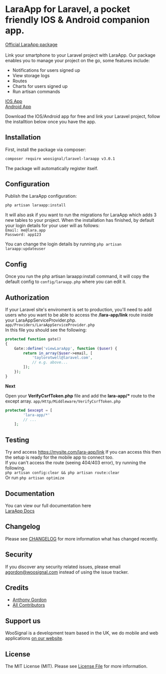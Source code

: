 # LaraApp for Laravel, a pocket friendly IOS & Android companion app.

[Official LaraApp package](https://thelara.app)
<br>
<br>
Link your smartphone to your Laravel project with LaraApp. 
Our package enables you to manage your project on the go, some features include:
* Notifications for users signed up
* View storage logs
* Routes
* Charts for users signed up
* Run artisan commands

[IOS App](https://apps.apple.com/us/app/laraapp-for-laravel-artisans/id1489590015)
<br>
[Android App](https://play.google.com/store/apps/details?id=com.mavsoft.laraapp)

Download the IOS/Android app for free and link your Laravel project, follow the installtion below once you have the app.

## Installation

First, install the package via composer:

``` bash
composer require woosignal/laravel-laraapp v3.0.1
```

The package will automatically register itself.

## Configuration

Publish the LaraApp configuration:

```bash
php artisan laraapp:install
```

It will also ask if you want to run the migrations for LaraApp which adds 3 new tables to your project.
When the installation has finished, by default your login details for your user will as follows:
<br>`Email: me@lara.app`
<br>`Password: app123`

You can change the login details by running `php artisan laraapp:updateuser`

## Config
Once you run the php artisan laraapp:install command, it will copy the default config to `config/laraapp.php` where you can edit it.

## Authorization

If your Laravel site's enviroment is set to production, you'll need to add users who you want to be able to access the **/lara-app/link** route inside your LaraAppServiceProvider.php.
<br>
`app/Providers/LaraAppServiceProvider.php`
<br>
In this file you should see the following:
```php
protected function gate()
{
    Gate::define('viewLaraApp', function ($user) {
        return in_array($user->email, [
            'taylorotwell@laravel.com',
            // e.g. above...
        ]);
    });
}
```


**Next**

Open your **VerifyCsrfToken.php** file and add the **lara-app/\*** route to the except array.
`app/Http/Middleware/VerifyCsrfToken.php`

```php 
protected $except = [
        'lara-app/*'
        // ...
    ];
```

## Testing
Try and access https://mysite.com/lara-app/link
If you can access this then the setup is ready for the mobile app to connect too.
<br>
If you can't access the route (seeing 404/403 error), try running the following.
<br>
`php artisan config:clear && php artisan route:clear`
<br>
Or run `php artisan optimize`

## Documentation
You can view our full documentation here <br>[LaraApp Docs](https://thelara.app/docs/1.0/getting-started)

## Changelog

Please see [CHANGELOG](CHANGELOG.md) for more information what has changed recently.

## Security

If you discover any security related issues, please email agordon@woosignal.com instead of using the issue tracker.

## Credits

- [Anthony Gordon](https://twitter.com/anthonygordn)
- [All Contributors](../../contributors)

## Support us

WooSignal is a development team based in the UK, we do mobile and web applications [on our website](https://woosignal.com).

## License

The MIT License (MIT). Please see [License File](LICENSE.md) for more information.
